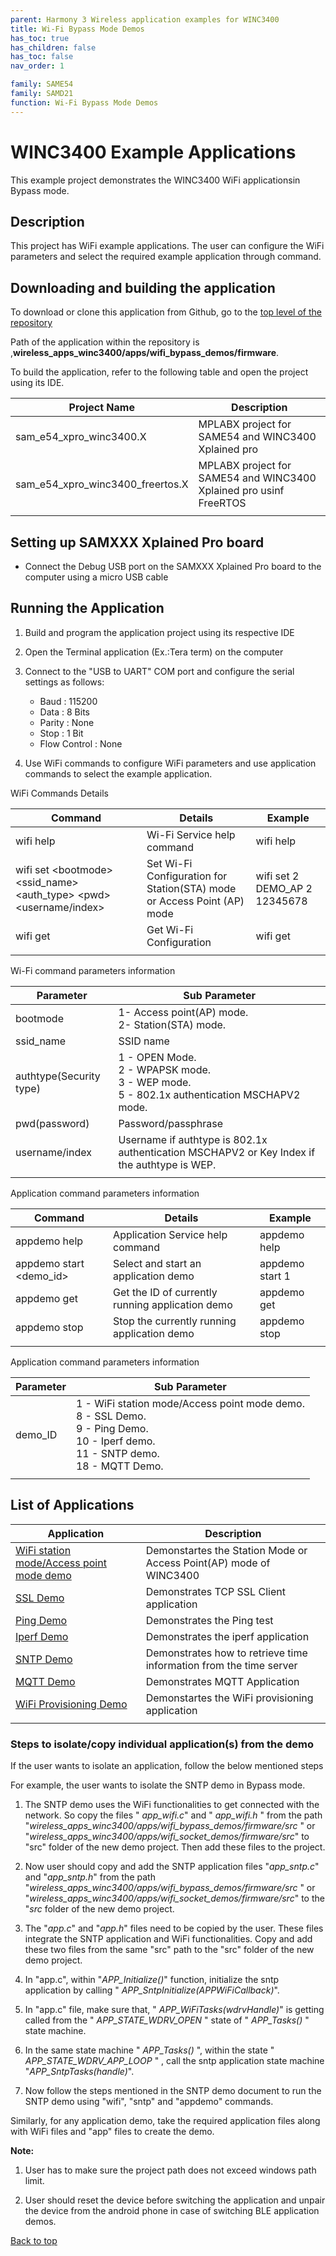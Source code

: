 ```yaml
---
parent: Harmony 3 Wireless application examples for WINC3400
title: Wi-Fi Bypass Mode Demos
has_toc: true
has_children: false
has_toc: false
nav_order: 1

family: SAME54
family: SAMD21
function: Wi-Fi Bypass Mode Demos
---
```


# WINC3400 Example Applications

This example project demonstrates the WINC3400 WiFi applicationsin Bypass mode.

## Description

This project has WiFi example applications. The user can configure the WiFi parameters and select the required example application through command. 
## Downloading and building the application

To download or clone this application from Github, go to the [top level of the repository](https://github.com/Microchip-MPLAB-Harmony/wireless_apps_winc3400)


Path of the application within the repository is ,**wireless_apps_winc3400/apps/wifi_bypass_demos/firmware**.

To build the application, refer to the following table and open the project using its IDE.

| Project Name      | Description                                    |
| ----------------| -----------------------------------------------------  |
| sam_e54_xpro_winc3400.X | MPLABX project for SAME54 and WINC3400 Xplained pro|
| sam_e54_xpro_winc3400_freertos.X | MPLABX project for SAME54 and WINC3400 Xplained pro usinf FreeRTOS|
|||


## Setting up SAMXXX Xplained Pro board

- Connect the Debug USB port on the SAMXXX Xplained Pro board to the computer using a micro USB cable



## Running the Application

1. Build and program the application project using its respective IDE

2. Open the Terminal application (Ex.:Tera term) on the computer

3. Connect to the "USB to UART" COM port and configure the serial settings as follows:

    * Baud : 115200
    * Data : 8 Bits
    * Parity : None
    * Stop : 1 Bit
    * Flow Control : None

4. Use WiFi commands to configure WiFi parameters and use application commands to select the example application.

WiFi Commands Details

| Command         | Details        |               Example                |
| ----------------| ---------------|-------------------------------       |
| wifi help    	  | Wi-Fi Service help command| wifi help                 |
| wifi set \<bootmode\> \<ssid_name\> \<auth_type\> \<pwd\> \<username/index\>     | Set Wi-Fi Configuration for Station(STA) mode or Access Point (AP) mode | wifi set 2 DEMO_AP 2 12345678 |
| wifi get        | Get Wi-Fi Configuration   | wifi get   |
|||

Wi-Fi command parameters information

| Parameter       | Sub Parameter                                          |
| ----------------| -----------------------------------------------------  |
| bootmode        | 1- Access point(AP) mode.<br>2- Station(STA) mode.     |
| ssid_name       | SSID name                                			   |
|authtype(Security type) | 1 - OPEN Mode.<br> 2 - WPAPSK mode.<br> 3 - WEP mode.<br>  5 -  802.1x authentication MSCHAPV2 mode.  |
|pwd(password)| Password/passphrase  |
|username/index| Username if authtype is 802.1x authentication MSCHAPV2  or Key Index if the authtype is WEP.  |
|||

Application command parameters information

| Command         | Details        |               Example                |
| ----------------| ---------------|-------------------------------       |
| appdemo help    | Application Service help command| appdemo help        |
| appdemo start \<demo_id\>  | Select and start an application demo | appdemo start 1 |
| appdemo get     | Get the ID of currently running application demo  | appdemo get   |
| appdemo stop     | Stop the currently running application demo  | appdemo stop   |
|||

Application command parameters information

| Parameter       | Sub Parameter                                          |
| ----------------| -----------------------------------------------------  |
| demo_ID         | 1 - WiFi station mode/Access point mode demo.<br> 8 - SSL Demo. <br> 9 - Ping Demo. <br> 10 - Iperf demo. <br> 11 - SNTP demo. <br> 18 - MQTT Demo.|
|||


## List of Applications

| Application      | Description                                    |
| ----------------| -----------------------------------------------------  |
| [WiFi station mode/Access point mode demo](docs/readme_sta_ap_mode_application.md)   | Demonstartes the Station Mode or Access Point(AP) mode of WINC3400   | 	    
| [SSL Demo](docs/readme_ssl_application.md) |  Demonstrates TCP SSL Client application |       
| [Ping Demo](docs/readme_ping_application.md) | Demonstrates the Ping test |       
| [Iperf Demo](docs/readme_iperf_application.md) | Demonstrates the iperf application|       
| [SNTP Demo](docs/readme_sntp_application.md)  |Demonstrates how to retrieve time information from the time server|     
| [MQTT Demo](docs/readme_mqtt_application.md)  | Demonstrates  MQTT Application  |     
| [WiFi Provisioning Demo](docs/readme_wifi_provision_application.md)  | Demonstartes the WiFi provisioning application|     
|||

### Steps to isolate/copy individual application(s) from the demo
 If the user wants to isolate an application, follow the below mentioned steps <br>

 For example, the user wants to isolate the SNTP demo in Bypass mode.
1. The SNTP demo uses the WiFi functionalities to get connected with the network. So copy the files "<em> app_wifi.c</em>" and "<em> app_wifi.h </em>" from the path "<em>wireless_apps_winc3400/apps/wifi_bypass_demos/firmware/src </em>" or "<em>wireless_apps_winc3400/apps/wifi_socket_demos/firmware/src</em>" to "src" folder of the new demo project. Then add these files to the project.<br>

2. Now user should copy and add the SNTP application files "<em>app_sntp.c</em>" and "<em>app_sntp.h</em>" from the path "<em>wireless_apps_winc3400/apps/wifi_bypass_demos/firmware/src </em>" or "<em>wireless_apps_winc3400/apps/wifi_socket_demos/firmware/src</em>" to the "<em>src</em> folder of the new demo project. <br>

3. The "<em>app.c</em>" and "<em>app.h</em>"  files need to be copied by the user. These files integrate the SNTP application and WiFi functionalities. Copy and add these two files from the same "src" path to the "src" folder of the new demo project. <br>

4. In "app.c", within "<em>APP_Initialize()</em>" function, initialize the sntp application by calling "<em> APP_SntpInitialize(APPWiFiCallback)</em>".

5. In "app.c" file, make sure that, "<em> APP_WiFiTasks(wdrvHandle)</em>" is getting called from the "<em> APP_STATE_WDRV_OPEN </em>" state of "<em> APP_Tasks() </em>" state machine.

6. In the same state machine "<em> APP_Tasks() </em>", within the state "<em> APP_STATE_WDRV_APP_LOOP </em>" , call the sntp application state machine "<em>APP_SntpTasks(handle)</em>".

7. Now follow the steps mentioned in the SNTP demo document to run the SNTP demo using "wifi", "sntp" and "appdemo" commands.

Similarly, for any application demo, take the required application files along with WiFi files and "app" files to create the demo.


**Note:** <br> 
1. User has to make sure the project path does not exceed windows path limit.

2. User should reset the device before switching the application and unpair the device from the android phone in case of switching BLE application demos. <br>


<a href="#top">Back to top</a>